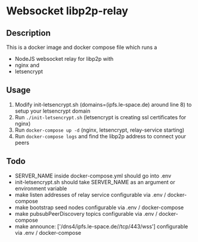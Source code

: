# Websocket libp2p-relay

## Description 

This is a docker image and docker compose file which runs a 
- NodeJS websocket relay for libp2p with 
- nginx and
- letsencrypt

## Usage 
1. Modify init-letsencrypt.sh (domains=(ipfs.le-space.de) around line 8) to setup your letsencrypt domain 
2. Run ```./init-letsencrypt.sh``` (letsencrypt is creating ssl certificates for nginx)
3. Run ```docker-compose up -d``` (nginx, letsencrypt, relay-service starting)
4. Run ```docker-compose logs``` and find the libp2p address to connect your peers

## Todo
- SERVER_NAME inside docker-compose.yml should go  into .env
- init-letsencrypt.sh should take SERVER_NAME as an argument or environment variable
- make listen addresses of relay service configurable via .env / docker-compose
- make bootstrap seed nodes configurable via .env / docker-compose
- make pubsubPeerDiscovery topics configurable via .env / docker-compose
- make announce: ['/dns4/ipfs.le-space.de//tcp/443/wss'] configurable via .env / docker-compose